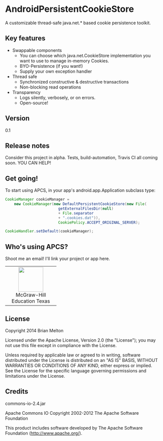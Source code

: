 AndroidPersistentCookieStore
=========

A customizable thread-safe java.net.* based cookie persistence toolkit.

Key features
--
  - Swappable components
    * You can choose which java.net.CookieStore implementation you want to use to manage in-memory Cookies.
    * BYO-Persistence (if you want!)
    * Supply your own exception handler
  - Thread safe
    * Synchronized constructive & destructive transactions
    * Non-blocking read operations
  - Transparency
    * Logs silently, verbosely, or on errors.
    * Open-source!

Version
--
0.1

Release notes
--
Consider this project in alpha. Tests, build-automation, Travis CI all coming soon. YOU CAN HELP!

Get going!
--
To start using APCS, in your app's android.app.Application subclass type:
```java
CookieManager cookieManager = 
    new CookieManager(new DefaultPersistentCookieStore(new File(
                        getExternalFilesDir(null)
                        + File.separator
                        + ".cookies.dat")),
                        CookiePolicy.ACCEPT_ORIGINAL_SERVER);

CookieHandler.setDefault(cookieManager);
```

Who's using APCS?
--
Shoot me an email! I'll link your project or app here.

<table>
    <tr>
        <td width="150" align="center">
            <a title="McGraw-Hill Education Texas" href="https://play.google.com/store/apps/details?id=com.mheducation.cedmobile&hl=en" rel="nofollow"><img src="http://i.imgur.com/o0qKBK4.png" width="80" height="80"></a>
            <br>
            McGraw-Hill Education Texas
        </td>
    </tr>
</table>

License
--
   Copyright 2014 Brian Melton

   Licensed under the Apache License, Version 2.0 (the "License");
   you may not use this file except in compliance with the License.

   Unless required by applicable law or agreed to in writing, software
   distributed under the License is distributed on an "AS IS" BASIS,
   WITHOUT WARRANTIES OR CONDITIONS OF ANY KIND, either express or implied.
   See the License for the specific language governing permissions and
   limitations under the License.

Credits
--
commons-io-2.4.jar

Apache Commons IO
Copyright 2002-2012 The Apache Software Foundation

This product includes software developed by 
The Apache Software Foundation (http://www.apache.org/).

